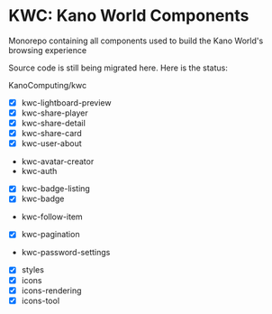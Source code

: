 # KWC: Kano World Components

Monorepo containing all components used to build the Kano World's browsing experience

Source code is still being migrated here. Here is the status:

KanoComputing/kwc
 - [x] kwc-lightboard-preview
 - [x] kwc-share-player
 - [x] kwc-share-detail
 - [x] kwc-share-card
 - [x] kwc-user-about
 - kwc-avatar-creator
 - kwc-auth
 - [x] kwc-badge-listing
 - [x] kwc-badge
 - kwc-follow-item
 - [x] kwc-pagination
 - kwc-password-settings 
 - [x] styles
 - [x] icons
 - [x] icons-rendering
 - [x] icons-tool
